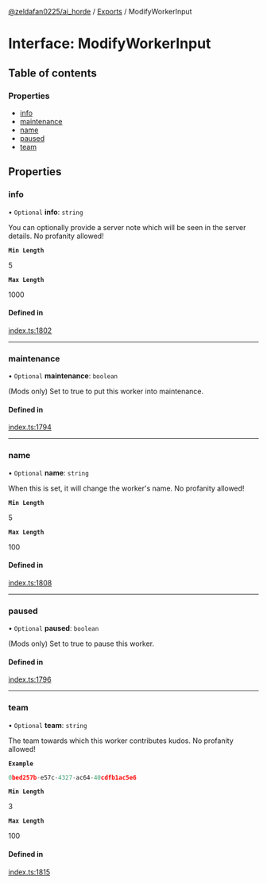 [@zeldafan0225/ai_horde](../README.md) / [Exports](../modules.md) / ModifyWorkerInput

# Interface: ModifyWorkerInput

## Table of contents

### Properties

- [info](ModifyWorkerInput.md#info)
- [maintenance](ModifyWorkerInput.md#maintenance)
- [name](ModifyWorkerInput.md#name)
- [paused](ModifyWorkerInput.md#paused)
- [team](ModifyWorkerInput.md#team)

## Properties

### info

• `Optional` **info**: `string`

You can optionally provide a server note which will be seen in the server details. No profanity allowed!

**`Min Length`**

5

**`Max Length`**

1000

#### Defined in

[index.ts:1802](https://github.com/ZeldaFan0225/ai_horde/blob/ca96654/index.ts#L1802)

___

### maintenance

• `Optional` **maintenance**: `boolean`

(Mods only) Set to true to put this worker into maintenance.

#### Defined in

[index.ts:1794](https://github.com/ZeldaFan0225/ai_horde/blob/ca96654/index.ts#L1794)

___

### name

• `Optional` **name**: `string`

When this is set, it will change the worker's name. No profanity allowed!

**`Min Length`**

5

**`Max Length`**

100

#### Defined in

[index.ts:1808](https://github.com/ZeldaFan0225/ai_horde/blob/ca96654/index.ts#L1808)

___

### paused

• `Optional` **paused**: `boolean`

(Mods only) Set to true to pause this worker.

#### Defined in

[index.ts:1796](https://github.com/ZeldaFan0225/ai_horde/blob/ca96654/index.ts#L1796)

___

### team

• `Optional` **team**: `string`

The team towards which this worker contributes kudos. No profanity allowed!

**`Example`**

```ts
0bed257b-e57c-4327-ac64-40cdfb1ac5e6
```

**`Min Length`**

3

**`Max Length`**

100

#### Defined in

[index.ts:1815](https://github.com/ZeldaFan0225/ai_horde/blob/ca96654/index.ts#L1815)
